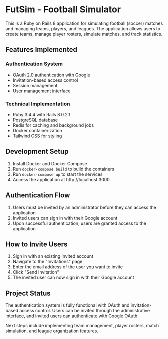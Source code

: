 # FutSim - Football Simulator

This is a Ruby on Rails 8 application for simulating football (soccer) matches and managing teams, players, and leagues. The application allows users to create teams, manage player rosters, simulate matches, and track statistics.

## Features Implemented

### Authentication System
- OAuth 2.0 authentication with Google
- Invitation-based access control
- Session management
- User management interface

### Technical Implementation
- Ruby 3.4.4 with Rails 8.0.2.1
- PostgreSQL database
- Redis for caching and background jobs
- Docker containerization
- Tailwind CSS for styling

## Development Setup

1. Install Docker and Docker Compose
2. Run `docker-compose build` to build the containers
3. Run `docker-compose up` to start the services
4. Access the application at http://localhost:3000

## Authentication Flow

1. Users must be invited by an administrator before they can access the application
2. Invited users can sign in with their Google account
3. Upon successful authentication, users are granted access to the application

## How to Invite Users

1. Sign in with an existing invited account
2. Navigate to the "Invitations" page
3. Enter the email address of the user you want to invite
4. Click "Send Invitation"
5. The invited user can now sign in with their Google account

## Project Status

The authentication system is fully functional with OAuth and invitation-based access control. Users can be invited through the administrative interface, and invited users can authenticate with Google OAuth.

Next steps include implementing team management, player rosters, match simulation, and league organization features.